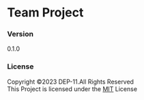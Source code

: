 # Team Project

### Version
0.1.0


### License
Copyright &copy;2023 DEP-11.All Rights Reserved <br>
This Project is licensed under the [MIT](LICESNSE.txt) License
